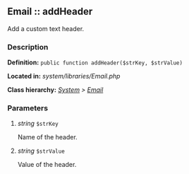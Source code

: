 
Email :: addHeader
-------------------------------------------

Add a custom text header.


### Description ###

**Definition:** `public function addHeader($strKey, $strValue)`

**Located in:** *system/libraries/Email.php*

**Class hierarchy:** *[System](../System.md) > [Email](../Email.md)*


### Parameters ###

1. *string* `$strKey`

	Name of the header.


2. *string* `$strValue`

	Value of the header.

